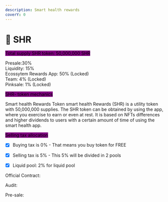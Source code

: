 ```yaml
---
description: Smart health rewards
coverY: 0
---
```


# 🥈 SHR

<mark style="background-color:purple;">Total supply SHR token: 50,000,000 SHR</mark>

Presale:30%\
Liquidity: 15%\
Ecossytem Rewards App: 50% (Locked)\
Team: 4% (Locked)\
Pinksale: 1% (Locked)

<mark style="background-color:purple;">SHR- token mechanics</mark>

Smart health Rewards Token smart health Rewards (SHR) is a utility token with 50,000,000 supplies. The SHR token can be obtained by using the app, where you exercise to earn or even at rest. It is based on NFTs differences and higher dividends to users with a certain amount of time of using the smart health app.

<mark style="background-color:purple;">Selling tax allocation</mark>&#x20;

* [x] Buying tax is 0% - That means you buy token for FREE&#x20;
* [x] Selling tax is 5% - This 5% will be divided in 2 pools&#x20;
* [x] Liquid pool: 2% for liquid pool



Official Contract:&#x20;

Audit:&#x20;

Pre-sale:
